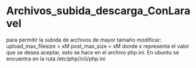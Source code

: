 # Archivos_subida_descarga_ConLaravel
 para permitir la subida de archivos de mayor tamaño modificar:
 upload_max_filesize = xM
 post_max_size = xM
 donde x representa el valor que se desea aceptar, esto se hace en el archivo php.ini.
 En ubuntu se encuentra en la ruta /etc/php/<version php>/cli/php.ini